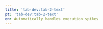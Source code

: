 ```yaml
---
title: 'tab-dev:tab-2-text'
pt: 'tab-dev:tab-2-text'
en: Automatically handles execution spikes
---
```



